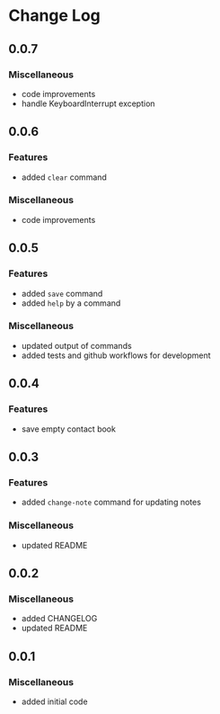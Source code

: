 # Change Log

## 0.0.7

### Miscellaneous

-   code improvements
-   handle KeyboardInterrupt exception

## 0.0.6

### Features

-   added `clear` command

### Miscellaneous

-   code improvements

## 0.0.5

### Features

-   added `save` command
-   added `help` by a command

### Miscellaneous

-   updated output of commands
-   added tests and github workflows for development

## 0.0.4

### Features

-   save empty contact book

## 0.0.3

### Features

-   added `change-note` command for updating notes

### Miscellaneous

-   updated README

## 0.0.2

### Miscellaneous

-   added CHANGELOG
-   updated README

## 0.0.1

### Miscellaneous

-   added initial code
